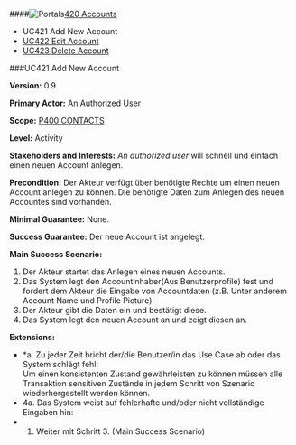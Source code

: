 ####![Portals](https://raw.github.com/massiveart/sulu-docs/master/use-cases/images/package-contacts.png)[420 Accounts](https://github.com/massiveart/sulu-docs/tree/master/use-cases/p400/p420 "420 Accounts")

* UC421 Add New Account
* [UC422 Edit Account](https://github.com/massiveart/sulu-docs/tree/master/use-cases/p400/p420/UC422.md "UC422 Edit Account")
* [UC423 Delete Account](https://github.com/massiveart/sulu-docs/tree/master/use-cases/p400/p420/UC423.md "UC423 Delete Account ")

###UC421 Add New Account

**Version:** 0.9
 
**Primary Actor:** [An Authorized User](https://github.com/massiveart/sulu-docs/tree/master/use-cases/actors.md "Actors") 

**Scope:** [P400 CONTACTS](https://github.com/massiveart/sulu-docs/tree/master/use-cases/p400-contacts "400 CONTACTS")

**Level:** Activity

**Stakeholders and Interests:** *An authorized user* will schnell und einfach einen neuen Account anlegen. 
 
**Precondition:** Der Akteur verfügt über benötigte Rechte um einen neuen Account anlegen zu können. Die benötigte Daten zum Anlegen des neuen Accountes sind vorhanden.

**Minimal Guarantee:** None.

**Success Guarantee:** Der neue Account ist angelegt.

**Main Success Scenario:** 

1. Der Akteur startet das Anlegen eines neuen Accounts.
2. Das System legt den Accountinhaber(Aus Benutzerprofile) fest und fordert dem Akteur die Eingabe von Accountdaten (z.B. Unter anderem Account Name und Profile Picture).
3. Der Akteur gibt die Daten ein und bestätigt diese.
4. Das System legt den neuen Account an und zeigt diesen an.

**Extensions:**
* *a. Zu jeder Zeit bricht der/die Benutzer/in das Use Case ab oder das System schlägt fehl:	
Um einen konsistenten Zustand gewährleisten zu können müssen alle Transaktion sensitiven Zustände in jedem Schritt von Szenario wiederhergestellt werden können.
* 4a. Das System weist auf fehlerhafte und/oder nicht vollständige Eingaben hin:
 * 1. Weiter mit Schritt 3. (Main Success Scenario)